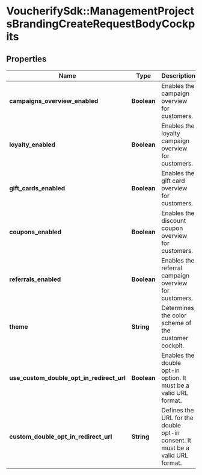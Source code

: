 # VoucherifySdk::ManagementProjectsBrandingCreateRequestBodyCockpits

## Properties

| Name | Type | Description | Notes |
| ---- | ---- | ----------- | ----- |
| **campaigns_overview_enabled** | **Boolean** | Enables the campaign overview for customers. | [optional][default to false] |
| **loyalty_enabled** | **Boolean** | Enables the loyalty campaign overview for customers. | [optional][default to true] |
| **gift_cards_enabled** | **Boolean** | Enables the gift card overview for customers. | [optional][default to true] |
| **coupons_enabled** | **Boolean** | Enables the discount coupon overview for customers. | [optional][default to true] |
| **referrals_enabled** | **Boolean** | Enables the referral campaign overview for customers. | [optional][default to true] |
| **theme** | **String** | Determines the color scheme of the customer cockpit. | [optional][default to &#39;default&#39;] |
| **use_custom_double_opt_in_redirect_url** | **Boolean** | Enables the double opt-in option. It must be a valid URL format. | [optional][default to false] |
| **custom_double_opt_in_redirect_url** | **String** | Defines the URL for the double opt-in consent. It must be a valid URL format. | [optional] |


